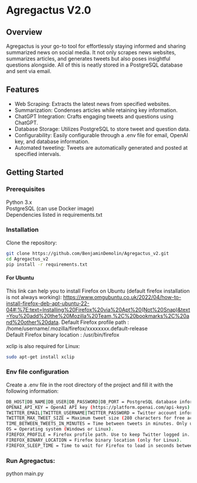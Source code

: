 # Agregactus V2.0

## Overview

Agregactus is your go-to tool for effortlessly staying informed and sharing summarized news on social media. It not only scrapes news websites, summarizes articles, and generates tweets but also poses insightful questions alongside. All of this is neatly stored in a PostgreSQL database and sent via email.

## Features
* Web Scraping: Extracts the latest news from specified websites.
* Summarization: Condenses articles while retaining key information.
* ChatGPT Integration: Crafts engaging tweets and questions using ChatGPT.
* Database Storage: Utilizes PostgreSQL to store tweet and question data.
* Configurability: Easily configurable through a .env file for email, OpenAI key, and database information.
* Automated tweeting: Tweets are automatically generated and posted at specified intervals.

## Getting Started

### Prerequisites
Python 3.x  
PostgreSQL (can use Docker image)  
Dependencies listed in requirements.txt  

### Installation
Clone the repository:

```bash
git clone https://github.com/BenjaminDemolin/Agregactus_v2.git
cd Agregactus_v2
pip install -r requirements.txt
```

#### For Ubuntu 

This link can help you to install Firefox on Ubuntu (default firefox installation is not always working):
https://www.omgubuntu.co.uk/2022/04/how-to-install-firefox-deb-apt-ubuntu-22-04#:%7E:text=Installing%20Firefox%20via%20Apt%20(Not%20Snap)&text=You%20add%20the%20Mozilla%20Team,%2C%20bookmarks%2C%20and%20other%20data.
Default Firefox profile path : /home/username/.mozilla/firefox/xxxxxxxx.default-release  
Default Firefox binary location : /usr/bin/firefox  

xclip is also required for Linux:
```bash
sudo apt-get install xclip
```

### Env file configuration

Create a .env file in the root directory of the project and fill it with the following information:

```bash
DB_HOST|DB_NAME|DB_USER|DB_PASSWORD|DB_PORT = PostgreSQL database information.
OPENAI_API_KEY = OpenAI API key (https://platform.openai.com/api-keys).
TWITTER_EMAIL|TWITTER_USERNAME|TWITTER_PASSWORD = Twitter account information.
TWITTER_MAX_TWEET_SIZE = Maximum tweet size (280 characters for free accounts).
TIME_BETWEEN_TWEETS_IN_MINUTES = Time between tweets in minutes. Only used when create database.
OS = Operating system (Windows or Linux).
FIREFOX_PROFILE = Firefox profile path. Use to keep Twitter logged in.
FIREFOX_BINARY_LOCATION = Firefox binary location (only for Linux).
FIREFOX_SLEEP_TIME = Time to wait for Firefox to load in seconds between each action (when tweeting).
```

### Run Agregactus:

python main.py
